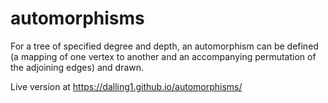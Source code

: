 # automorphisms

For a tree of specified degree and depth, an automorphism can be defined (a mapping of one vertex to another and an accompanying permutation of the adjoining edges) and drawn.

Live version at https://dalling1.github.io/automorphisms/
